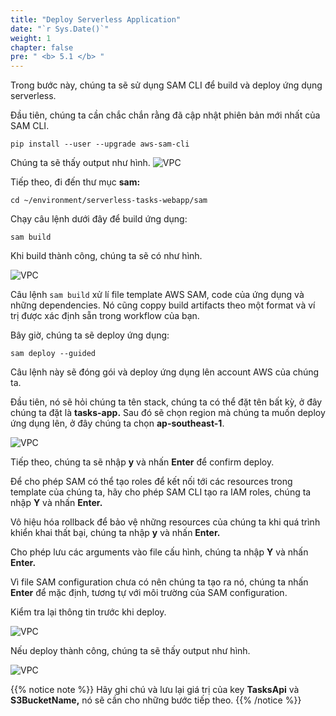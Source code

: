 ```yaml
---
title: "Deploy Serverless Application"
date: "`r Sys.Date()`"
weight: 1
chapter: false
pre: " <b> 5.1 </b> "
---
```


Trong bước này, chúng ta sẽ sử dụng SAM CLI để build và deploy ứng dụng serverless.

Đầu tiên, chúng ta cần chắc chắn rằng đã cập nhật phiên bản mới nhất của SAM CLI.

```
pip install --user --upgrade aws-sam-cli

```

Chúng ta sẽ thấy output như hình.
![VPC](/images/5.deploy/5.1-serverless/5.1-1.png)

Tiếp theo, đi đến thư mục **sam:**

```
cd ~/environment/serverless-tasks-webapp/sam

```

Chạy câu lệnh dưới đây để build ứng dụng:

```
sam build
```

Khi build thành công, chúng ta sẽ có như hình.

![VPC](/images/5.deploy/5.1-serverless/5.1-2.png)

Câu lệnh `sam build` xử lí file template AWS SAM, code của ứng dụng và những dependencies. Nó cũng coppy build artifacts theo một format và ví trị được xác định sẵn trong workflow của bạn.

Bây giờ, chúng ta sẽ deploy ứng dụng:

```
sam deploy --guided

```

Câu lệnh này sẽ đóng gói và deploy ứng dụng lên account AWS của chúng ta.

Đầu tiên, nó sẽ hỏi chúng ta tên stack, chúng ta có thể đặt tên bất kỳ, ở đây chúng ta đặt là **tasks-app.** Sau đó sẽ chọn region mà chúng ta muốn deploy ứng dụng lên, ở đây chúng ta chọn **ap-southeast-1**.

![VPC](/images/5.deploy/5.1-serverless/5.1-3.png)

Tiếp theo, chúng ta sẽ nhập **y** và nhấn **Enter** để confirm deploy.

Để cho phép SAM có thể tạo roles để kết nối tới các resources trong template của chúng ta, hãy cho phép SAM CLI tạo ra IAM roles, chúng ta nhập **Y** và nhấn **Enter.**

Vô hiệu hóa rollback để bảo vệ những resources của chúng ta khi quá trình khiển khai thất bại, chúng ta nhập **y** và nhấn **Enter.**

Cho phép lưu các arguments vào file cấu hình, chúng ta nhập **Y** và nhấn **Enter.**

Vì file SAM configuration chưa có nên chúng ta tạo ra nó, chúng ta nhấn **Enter** để mặc định, tương tự với môi trường của SAM configuration.

Kiểm tra lại thông tin trước khi deploy.

![VPC](/images/5.deploy/5.1-serverless/5.1-4.png)

Nếu deploy thành công, chúng ta sẽ thấy output như hình.

![VPC](/images/5.deploy/5.1-serverless/5.1-5.png)

{{% notice note %}}
Hãy ghi chú và lưu lại giá trị của key **TasksApi** và **S3BucketName,** nó sẽ cần cho những bước tiếp theo.
{{% /notice %}}
